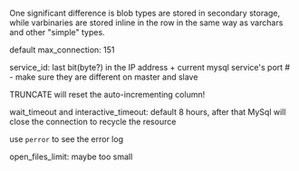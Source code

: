 One significant difference is blob types are stored in secondary storage, while varbinaries are stored inline in the row in the same way as varchars and other "simple" types.

default max_connection: 151

service_id: last bit(byte?) in the IP address + current mysql service's port # - make sure they are different on master and slave

TRUNCATE will reset the auto-incrementing column!

wait_timeout and interactive_timeout: default 8 hours, after that MySql will close the connection to recycle the resource

use `perror` to see the error log

open_files_limit: maybe too small


